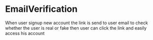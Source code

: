 # EmailVerification
When user signup new account the link is send to user email to check whether the user is real or fake then user can click the link and easily access his account

